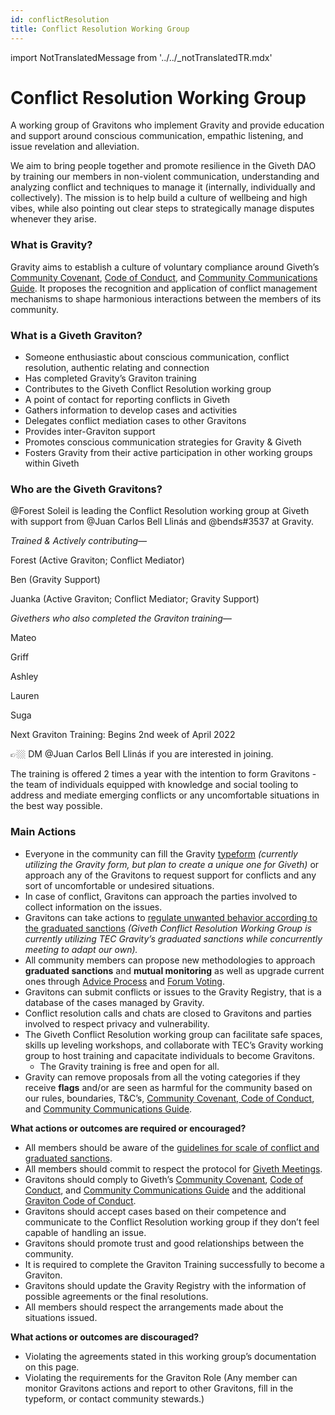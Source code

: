 ```yaml
---
id: conflictResolution
title: Conflict Resolution Working Group
---
```

import NotTranslatedMessage from '../../_notTranslatedTR.mdx'

<NotTranslatedMessage />

# Conflict Resolution Working Group

A working group of Gravitons who implement Gravity and provide education and support around conscious communication, empathic listening, and issue revelation and alleviation.

We aim to bring people together and promote resilience in the Giveth DAO by training our members in non-violent communication, understanding and analyzing conflict and techniques to manage it (internally, individually and collectively). The mission is to help build a culture of wellbeing and high vibes, while also pointing out clear steps to strategically manage disputes whenever they arise.


### What is Gravity?

Gravity aims to establish a culture of voluntary compliance around Giveth’s [Community Covenant](/whatisgiveth/covenant), [Code of Conduct](/whatisgiveth/codeofconduct), and [Community Communications Guide](/whatisgiveth/communityCommsGuide). It proposes the recognition and application of conflict management mechanisms to shape harmonious interactions between the members of its community.


### What is a Giveth Graviton?

* Someone enthusiastic about conscious communication, conflict resolution, authentic relating and connection
* Has completed Gravity’s Graviton training
* Contributes to the Giveth Conflict Resolution working group
* A point of contact for reporting conflicts in Giveth
* Gathers information to develop cases and activities
* Delegates conflict mediation cases to other Gravitons
* Provides inter-Graviton support
* Promotes conscious communication strategies for Gravity & Giveth
* Fosters Gravity from their active participation in other working groups within Giveth


### Who are the Giveth Gravitons?

@Forest Soleil is leading the Conflict Resolution working group at Giveth with support from @Juan Carlos Bell Llinás and @bends#3537 at Gravity.

_Trained & Actively contributing—_

Forest (Active Graviton; Conflict Mediator)

Ben (Gravity Support)

Juanka (Active Graviton; Conflict Mediator; Gravity Support)

_Givethers who also completed the Graviton training—_

Mateo

Griff

Ashley

Lauren

Suga

Next Graviton Training: Begins 2nd week of April 2022

👉🏼 DM @Juan Carlos Bell Llinás if you are interested in joining.

The training is offered 2 times a year with the intention to form Gravitons - the team of individuals equipped with knowledge and social tooling to address and mediate emerging conflicts or any uncomfortable situations in the best way possible.


### Main Actions

* Everyone in the community can fill the Gravity [typeform](https://the-commons-stack.typeform.com/to/rCVsK5RK) _(currently utilizing the Gravity form, but plan to create a unique one for Giveth)_ or approach any of the Gravitons to request support for conflicts and any sort of uncomfortable or undesired situations.
* In case of conflict, Gravitons can approach the parties involved to collect information on the issues.
* Gravitons can take actions to [regulate unwanted behavior according to the graduated sanctions](https://forum.tecommons.org/t/scale-of-conflicts-graduated-sanction-guideline/234) _(Giveth Conflict Resolution Working Group is currently utilizing TEC Gravity’s graduated sanctions while concurrently meeting to adapt our own)._
* All community members can propose new methodologies to approach **graduated sanctions** and **mutual monitoring** as well as upgrade current ones through [Advice Process](https://token-engineering-commons.gitbook.io/tec-handbook/tec-agreements-1/collective-agreements/advice-process) and [Forum Voting](https://forum.giveth.io/).
* Gravitons can submit conflicts or issues to the Gravity Registry, that is a database of the cases managed by Gravity.
* Conflict resolution calls and chats are closed to Gravitons and parties involved to respect privacy and vulnerability.
* The Giveth Conflict Resolution working group can facilitate safe spaces, skills up leveling workshops, and collaborate with TEC’s Gravity working group to host training and capacitate individuals to become Gravitons.
    * The Gravity training is free and open for all.
* Gravity can remove proposals from all the voting categories if they receive **flags** and/or are seen as harmful for the community based on our rules, boundaries, T&C’s, [Community Covenant](/whatisgiveth/covenant),[ Code of Conduct](/whatisgiveth/codeofconduct), and [Community Communications Guide](/whatisgiveth/communityCommsGuide).

**What actions or outcomes are required or encouraged?**

* All members should be aware of the [guidelines for scale of conflict and graduated sanctions](https://forum.tecommons.org/t/scale-of-conflicts-graduated-sanction-guideline/234).
* All members should commit to respect the protocol for [Giveth Meetings](/whatisgiveth/meetingsGuide).
* Gravitons should comply to Giveth’s [Community Covenant](/whatisgiveth/covenant), [Code of Conduct](/whatisgiveth/codeofconduct), and [Community Communications Guide](/whatisgiveth/communityCommsGuide) and the additional [Graviton Code of Conduct](https://forum.tecommons.org/t/gravity-role-design/174).
* Gravitons should accept cases based on their competence and communicate to the Conflict Resolution working group if they don’t feel capable of handling an issue.
* Gravitons should promote trust and good relationships between the community.
* It is required to complete the Graviton Training successfully to become a Graviton.
* Gravitons should update the Gravity Registry with the information of possible agreements or the final resolutions.
* All members should respect the arrangements made about the situations issued.

**What actions or outcomes are discouraged?**

* Violating the agreements stated in this working group’s documentation on this page.
* Violating the requirements for the Graviton Role (Any member can monitor Gravitons actions and report to other Gravitons, fill in the typeform, or contact community stewards.)
